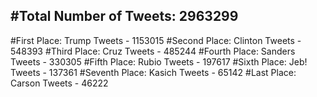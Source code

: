 #Total Number of Tweets: 2963299 
---
#First Place: Trump Tweets - 1153015
#Second Place: Clinton Tweets - 548393
#Third Place: Cruz Tweets - 485244
#Fourth Place: Sanders Tweets - 330305
#Fifth Place: Rubio Tweets - 197617
#Sixth Place: Jeb! Tweets - 137361
#Seventh Place: Kasich Tweets - 65142
#Last Place: Carson Tweets - 46222
